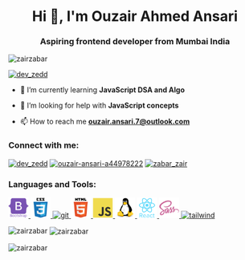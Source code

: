 <h1 align="center">Hi 👋, I'm Ouzair Ahmed Ansari</h1>
<h3 align="center">Aspiring frontend developer from Mumbai India</h3>

<p align="left"> <img src="https://komarev.com/ghpvc/?username=zairzabar&label=Profile%20views&color=0e75b6&style=flat" alt="zairzabar" /> </p>

<p align="left"> <a href="https://twitter.com/dev_zedd" target="blank"><img src="https://img.shields.io/twitter/follow/dev_zedd?logo=twitter&style=for-the-badge" alt="dev_zedd" /></a> </p>

- 🌱 I’m currently learning **JavaScript DSA and Algo**

- 🤝 I’m looking for help with **JavaScript concepts**

- 📫 How to reach me **ouzair.ansari.7@outlook.com**

<h3 align="left">Connect with me:</h3>
<p align="left">
<a href="https://twitter.com/dev_zedd" target="blank"><img align="center" src="https://raw.githubusercontent.com/rahuldkjain/github-profile-readme-generator/master/src/images/icons/Social/twitter.svg" alt="dev_zedd" height="30" width="40" /></a>
<a href="https://linkedin.com/in/ouzair-ansari-a44978222" target="blank"><img align="center" src="https://raw.githubusercontent.com/rahuldkjain/github-profile-readme-generator/master/src/images/icons/Social/linked-in-alt.svg" alt="ouzair-ansari-a44978222" height="30" width="40" /></a>
<a href="https://instagram.com/zabar_zair" target="blank"><img align="center" src="https://raw.githubusercontent.com/rahuldkjain/github-profile-readme-generator/master/src/images/icons/Social/instagram.svg" alt="zabar_zair" height="30" width="40" /></a>
</p>

<h3 align="left">Languages and Tools:</h3>
<p align="left"> <a href="https://getbootstrap.com" target="_blank" rel="noreferrer"> <img src="https://raw.githubusercontent.com/devicons/devicon/master/icons/bootstrap/bootstrap-plain-wordmark.svg" alt="bootstrap" width="40" height="40"/> </a> <a href="https://www.w3schools.com/css/" target="_blank" rel="noreferrer"> <img src="https://raw.githubusercontent.com/devicons/devicon/master/icons/css3/css3-original-wordmark.svg" alt="css3" width="40" height="40"/> </a> <a href="https://git-scm.com/" target="_blank" rel="noreferrer"> <img src="https://www.vectorlogo.zone/logos/git-scm/git-scm-icon.svg" alt="git" width="40" height="40"/> </a> <a href="https://www.w3.org/html/" target="_blank" rel="noreferrer"> <img src="https://raw.githubusercontent.com/devicons/devicon/master/icons/html5/html5-original-wordmark.svg" alt="html5" width="40" height="40"/> </a> <a href="https://developer.mozilla.org/en-US/docs/Web/JavaScript" target="_blank" rel="noreferrer"> <img src="https://raw.githubusercontent.com/devicons/devicon/master/icons/javascript/javascript-original.svg" alt="javascript" width="40" height="40"/> </a> <a href="https://www.linux.org/" target="_blank" rel="noreferrer"> <img src="https://raw.githubusercontent.com/devicons/devicon/master/icons/linux/linux-original.svg" alt="linux" width="40" height="40"/> </a> <a href="https://reactjs.org/" target="_blank" rel="noreferrer"> <img src="https://raw.githubusercontent.com/devicons/devicon/master/icons/react/react-original-wordmark.svg" alt="react" width="40" height="40"/> </a> <a href="https://sass-lang.com" target="_blank" rel="noreferrer"> <img src="https://raw.githubusercontent.com/devicons/devicon/master/icons/sass/sass-original.svg" alt="sass" width="40" height="40"/> </a> <a href="https://tailwindcss.com/" target="_blank" rel="noreferrer"> <img src="https://www.vectorlogo.zone/logos/tailwindcss/tailwindcss-icon.svg" alt="tailwind" width="40" height="40"/> </a> </p>

<p><img align="left" src="https://github-readme-stats.vercel.app/api/top-langs?username=zairzabar&show_icons=true&locale=en&layout=compact" alt="zairzabar" /></p>

<p>&nbsp;<img align="center" src="https://github-readme-stats.vercel.app/api?username=zairzabar&show_icons=true&locale=en" alt="zairzabar" /></p>

<p><img align="center" src="https://github-readme-streak-stats.herokuapp.com/?user=zairzabar&" alt="zairzabar" /></p>
